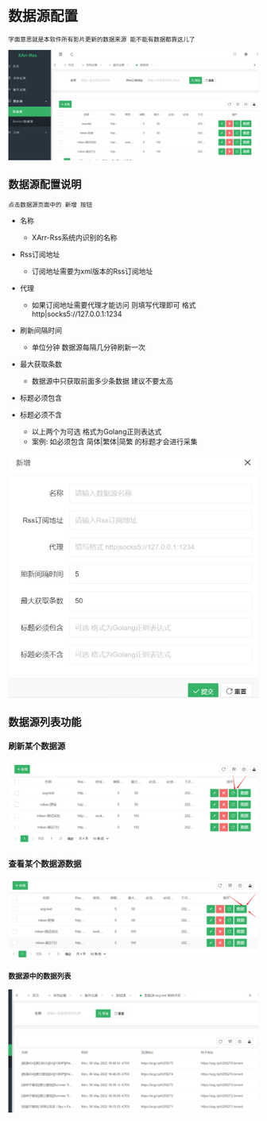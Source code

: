# 数据源配置
    字面意思就是本软件所有影片更新的数据来源 能不能有数据都靠这儿了
![img_4.png](../assets/img_4.png)

## 数据源配置说明
    点击数据源页面中的 新增 按钮

* 名称 
  * XArr-Rss系统内识别的名称

* Rss订阅地址
  * 订阅地址需要为xml版本的Rss订阅地址

* 代理
  * 如果订阅地址需要代理才能访问 则填写代理即可 格式 http|socks5://127.0.0.1:1234

* 刷新间隔时间
  * 单位分钟 数据源每隔几分钟刷新一次

* 最大获取条数
  * 数据源中只获取前面多少条数据 建议不要太高

* 标题必须包含
* 标题必须不含
  * 以上两个为可选 格式为Golang正则表达式 
  * 案例: 如必须包含 简体|繁体|简繁 的标题才会进行采集


![img_5.png](../assets/img_5.png)

## 数据源列表功能
### 刷新某个数据源
![img_7.png](../assets/img_7.png)
### 查看某个数据源数据
![img_8.png](../assets/img_8.png)
#### 数据源中的数据列表
![img_9.png](../assets/img_9.png)


